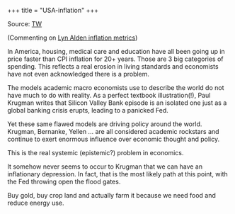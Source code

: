 +++
title = "USA-inflation"
+++

Source: [TW](https://twitter.com/svembu/status/1637625235355897856)

(Commenting on [Lyn Alden inflation metrics](../../alden-lyn/usa-inflation/))

In America, housing, medical care and education have all been going up in price faster than CPI inflation for 20+ years. Those are 3 big categories of spending. This reflects a real erosion in living standards and economists have not even acknowledged there is a problem.

The models academic macro economists use to describe the world do not have much to do with reality. As a perfect textbook illustration(!), Paul Krugman writes that Silicon Valley Bank episode is an isolated one just as a global banking crisis erupts, leading to a panicked Fed. 

Yet these same flawed models are driving policy around the world. Krugman, Bernanke, Yellen ... are all considered academic rockstars and continue to exert enormous influence over economic thought and policy.

This is the real systemic (epistemic?) problem in economics.

It somehow never seems to occur to Krugman that we can have an inflationary depression. In fact, that is the most likely path at this point, with the Fed throwing open the flood gates.

Buy gold, buy crop land and actually farm it because we need food and reduce energy use.